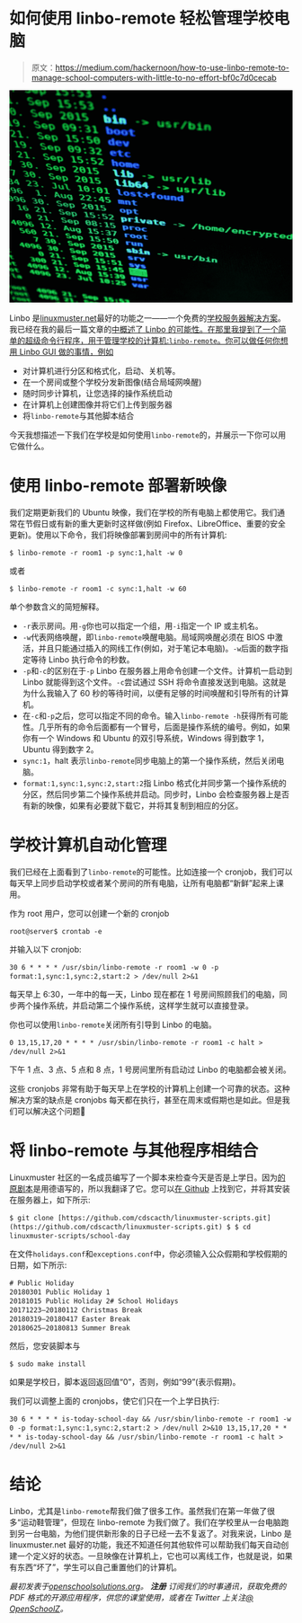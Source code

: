 # 如何使用 linbo-remote 轻松管理学校电脑

> 原文：<https://medium.com/hackernoon/how-to-use-linbo-remote-to-manage-school-computers-with-little-to-no-effort-bf0c7d0cecab>

![](img/9b40795155fc139df885e8ae615e3f87.png)

Linbo 是[linuxmuster.net](http://www.linuxmuster.net/en/start)最好的功能之一——一个免费的[学校服务器解决方案](https://openschoolsolutions.org/4-linux-school-server-comparison/)。我已经在我的最后一篇文章的[中概述了 Linbo 的可能性。在那里我提到了一个简单的超级命令行程序，用于管理学校的计算机:`linbo-remote`。你可以做任何你想用 Linbo GUI 做的事情，例如](https://openschoolsolutions.org/linbo-one-best-features-linuxmuster-net/)

*   对计算机进行分区和格式化，启动、关机等。
*   在一个房间或整个学校分发新图像(结合局域网唤醒)
*   随时同步计算机，让您选择的操作系统启动
*   在计算机上创建图像并将它们上传到服务器
*   将`linbo-remote`与其他脚本结合

今天我想描述一下我们在学校是如何使用`linbo-remote`的，并展示一下你可以用它做什么。

# 使用 linbo-remote 部署新映像

我们定期更新我们的 Ubuntu 映像，我们在学校的所有电脑上都使用它。我们通常在节假日或有新的重大更新时这样做(例如 Firefox、LibreOffice、重要的安全更新)。使用以下命令，我们将映像部署到房间中的所有计算机:

```
$ linbo-remote -r room1 -p sync:1,halt -w 0
```

或者

```
$ linbo-remote -r room1 -c sync:1,halt -w 60
```

单个参数含义的简短解释。

*   `-r`表示房间。用`-g`你也可以指定一个组，用`-i`指定一个 IP 或主机名。
*   `-w`代表网络唤醒，即`linbo-remote`唤醒电脑。局域网唤醒必须在 BIOS 中激活，并且只能通过插入的网线工作(例如，对于笔记本电脑)。`-w`后面的数字指定等待 Linbo 执行命令的秒数。
*   `-p`和`-c`的区别在于`-p` Linbo 在服务器上用命令创建一个文件。计算机一启动到 Linbo 就能得到这个文件。`-c`尝试通过 SSH 将命令直接发送到电脑。这就是为什么我输入了 60 秒的等待时间，以便有足够的时间唤醒和引导所有的计算机。
*   在`-c`和`-p`之后，您可以指定不同的命令。输入`linbo-remote -h`获得所有可能性。几乎所有的命令后面都有一个冒号，后面是操作系统的编号。例如，如果你有一个 Windows 和 Ubuntu 的双引导系统，Windows 得到数字 1，Ubuntu 得到数字 2。
*   `sync:1`，halt 表示`linbo-remote`同步电脑上的第一个操作系统，然后关闭电脑。
*   `format:1,sync:1,sync:2,start:2`指 Linbo 格式化并同步第一个操作系统的分区，然后同步第二个操作系统并启动。同步时，Linbo 会检查服务器上是否有新的映像，如果有必要就下载它，并将其复制到相应的分区。

# 学校计算机自动化管理

我们已经在上面看到了`linbo-remote`的可能性。比如连接一个 cronjob，我们可以每天早上同步启动学校或者某个房间的所有电脑，让所有电脑都“新鲜”起来上课用。

作为 root 用户，您可以创建一个新的 cronjob

```
root@server$ crontab -e
```

并输入以下 cronjob:

```
30 6 * * * * /usr/sbin/linbo-remote -r room1 -w 0 -p format:1,sync:1,sync:2,start:2 > /dev/null 2>&1
```

每天早上 6:30，一年中的每一天，Linbo 现在都在 1 号房间照顾我们的电脑，同步两个操作系统，并启动第二个操作系统，这样学生就可以直接登录。

你也可以使用`linbo-remote`关闭所有引导到 Linbo 的电脑。

```
0 13,15,17,20 * * * * /usr/sbin/linbo-remote -r room1 -c halt > /dev/null 2>&1
```

下午 1 点、3 点、5 点和 8 点，1 号房间里所有启动过 Linbo 的电脑都会被关闭。

这些 cronjobs 非常有助于每天早上在学校的计算机上创建一个可靠的状态。这种解决方案的缺点是 cronjobs 每天都在执行，甚至在周末或假期也是如此。但是我们可以解决这个问题🙂

# 将 linbo-remote 与其他程序相结合

Linuxmuster 社区的一名成员编写了一个脚本来检查今天是否是上学日。因为[的原剧本](https://github.com/anschuetz/linuxmuster/tree/master/schultag)是用德语写的，所以我翻译了它。您可以[在 Github](https://github.com/cdscacth/linuxmuster-scripts/tree/master/school-day) 上找到它，并将其安装在服务器上，如下所示:

```
$ git clone [https://github.com/cdscacth/linuxmuster-scripts.git](https://github.com/cdscacth/linuxmuster-scripts.git) $ $ cd linuxmuster-scripts/school-day
```

在文件`holidays.conf`和`exceptions.conf`中，你必须输入公众假期和学校假期的日期，如下所示:

```
# Public Holiday
20180301 Public Holiday 1
20181015 Public Holiday 2# School Holidays
20171223–20180112 Christmas Break
20180319–20180417 Easter Break
20180625–20180813 Summer Break
```

然后，您安装脚本与

```
$ sudo make install
```

如果是学校日，脚本返回返回值“0”，否则，例如“99”(表示假期)。

我们可以调整上面的 cronjobs，使它们只在一个上学日执行:

```
30 6 * * * * is-today-school-day && /usr/sbin/linbo-remote -r room1 -w 0 -p format:1,sync:1,sync:2,start:2 > /dev/null 2>&10 13,15,17,20 * * * * is-today-school-day && /usr/sbin/linbo-remote -r room1 -c halt > /dev/null 2>&1
```

# 结论

Linbo，尤其是`linbo-remote`帮我们做了很多工作。虽然我们在第一年做了很多“运动鞋管理”，但现在 linbo-remote 为我们做了。我们在学校里从一台电脑跑到另一台电脑，为他们提供新形象的日子已经一去不复返了。对我来说，Linbo 是 linuxmuster.net 最好的功能，我还不知道任何其他软件可以帮助我们每天自动创建一个定义好的状态。一旦映像在计算机上，它也可以离线工作，也就是说，如果有东西“坏了”，学生可以自己重置他们的计算机。

*最初发表于*[*openschoolsolutions.org*](https://openschoolsolutions.org/linbo-remote-manage-school-computers/)*。* ***注册*** *订阅我们的时事通讯，获取免费的 PDF 格式的开源应用程序，供您的课堂使用，或者在 Twitter 上关注*[*@ OpenSchoolZ*](https://twitter.com/OpenSchoolZ)*。*